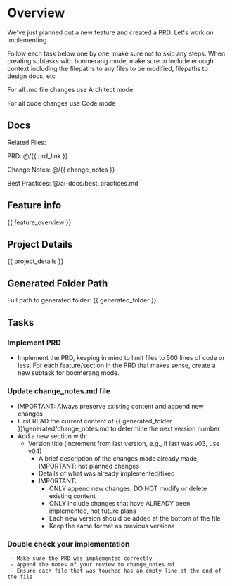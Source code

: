 # Overview

  We've just planned out a new feature and created a PRD. Let's work on implementing.

  Follow each task below one by one, make sure not to skip any steps. When creating subtasks with boomerang mode, make sure to include enough context including the filepaths to any files to be modified, filepaths to design docs, etc

  For all .md file changes use Architect mode

  For all code changes use Code mode

## Docs

Related Files: 

PRD: @/{{ prd_link }}

Change Notes: @/{{ change_notes }}

Best Practices: @/ai-docs/best_practices.md 

## Feature info

{{ feature_overview }}
 
## Project Details

{{ project_details }} 

## Generated Folder Path

Full path to generated folder: {{ generated_folder }}

## Tasks

### Implement PRD
 - Implement the PRD, keeping in mind to limit files to 500 lines of code or less. For each feature/section in the PRD that makes sense, create a new subtask for boomerang mode.

### Update change_notes.md file
- IMPORTANT: Always preserve existing content and append new changes
- First READ the current content of {{ generated_folder }}\generated/change_notes.md to determine the next version number
- Add a new section with:
  - Version title (increment from last version, e.g., if last was v03, use v04)
    - A brief description of the changes made already made, IMPORTANT: not planned changes
    - Details of what was already implemented/fixed
    - IMPORTANT:
      - ONLY append new changes, DO NOT modify or delete existing content
      - ONLY include changes that have ALREADY been implemented, not future plans
      - Each new version should be added at the bottom of the file
      - Keep the same format as previous versions

### Double check your implementation
```
 - Make sure the PRD was implemented correctly
 - Append the notes of your review to change_notes.md
 - Ensure each file that was touched has an empty line at the end of the file
```
